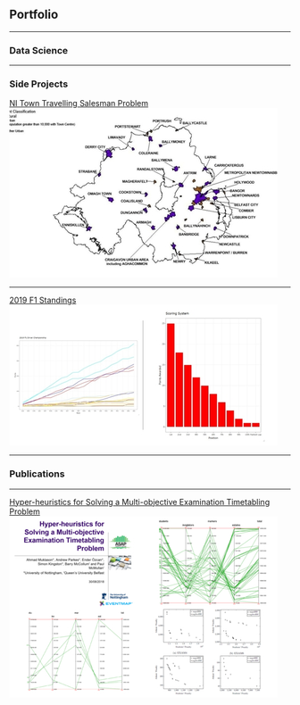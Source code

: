 ## Portfolio 

---

### Data Science 


---

### Side Projects 

[NI Town Travelling Salesman Problem](https://github.com/simon-kingston/NI-Towns-TSP)
<img src="images/northern_ireland_thumbnail.jpg?raw=true"/>

---
[2019 F1 Standings](https://github.com/simon-kingston/2019-FIA-f1-World-Championship)
<img src="images/f1_thumbnail.jpg?raw=true"/>

---


### Publications

---
[Hyper-heuristics for Solving a Multi-objective Examination Timetabling Problem](https://scholar.google.com/citations?hl=en&user=s4xrLH0AAAAJ)
<img src="images/publication_thumbnail.jpg?raw=true"/>